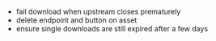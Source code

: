 - fail download when upstream closes prematurely
- delete endpoint and button on asset
- ensure single downloads are still expired after a few days
